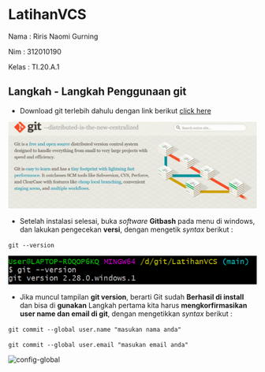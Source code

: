 # LatihanVCS

Nama : Riris Naomi Gurning <br>

Nim : 312010190 <br>

Kelas : TI.20.A.1 <br>

## Langkah - Langkah Penggunaan git

* Download git terlebih dahulu dengan link berikut [click here](https://git-scm.com) <br>

![git-scm.com](foto/git-scm.com.png) <br>

* Setelah instalasi selesai, buka *software* **Gitbash** pada menu di windows, dan lakukan pengecekan **versi**, dengan mengetik *syntax* berikut : <br>

`git --version` <br>

![git-version](foto/git-version.png) <br>

* Jika muncul tampilan **git version**, berarti Git sudah **Berhasil di install** dan bisa di **gunakan** Langkah pertama kita harus **mengkorfirmasikan user name dan email di git**, dengan mengetikkan *syntax* berikut : <br>

`git commit --global user.name "masukan nama anda"` <br>

`git commit --global user.email "masukan email anda"` <br>

![config-global](foto/config-global) <br>
